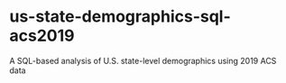 # us-state-demographics-sql-acs2019
A SQL-based analysis of U.S. state-level demographics using 2019 ACS data
